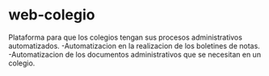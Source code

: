 # web-colegio
Plataforma para que los colegios tengan sus procesos administrativos automatizados.
-Automatizacion en la realizacion de los boletines de notas.
-Automatizacion de los documentos administrativos que se necesitan en un colegio.
